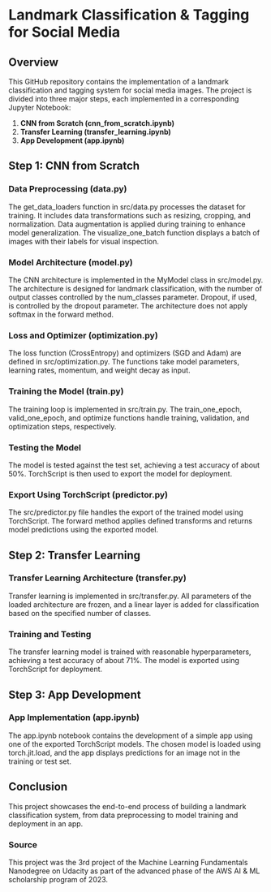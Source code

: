 # Landmark Classification & Tagging for Social Media
## Overview
This GitHub repository contains the implementation of a landmark classification and tagging system for social media images. The project is divided into three major steps, each implemented in a corresponding Jupyter Notebook:

1. **CNN from Scratch (cnn_from_scratch.ipynb)**
2. **Transfer Learning (transfer_learning.ipynb)**
3. **App Development (app.ipynb)**
   
## Step 1: CNN from Scratch
### Data Preprocessing (data.py)
The get_data_loaders function in src/data.py processes the dataset for training. It includes data transformations such as resizing, cropping, and normalization. Data augmentation is applied during training to enhance model generalization. The visualize_one_batch function displays a batch of images with their labels for visual inspection.

### Model Architecture (model.py)
The CNN architecture is implemented in the MyModel class in src/model.py. The architecture is designed for landmark classification, with the number of output classes controlled by the num_classes parameter. Dropout, if used, is controlled by the dropout parameter. The architecture does not apply softmax in the forward method.

### Loss and Optimizer (optimization.py)
The loss function (CrossEntropy) and optimizers (SGD and Adam) are defined in src/optimization.py. The functions take model parameters, learning rates, momentum, and weight decay as input.

### Training the Model (train.py)
The training loop is implemented in src/train.py. The train_one_epoch, valid_one_epoch, and optimize functions handle training, validation, and optimization steps, respectively.

### Testing the Model
The model is tested against the test set, achieving a test accuracy of about 50%. TorchScript is then used to export the model for deployment.

### Export Using TorchScript (predictor.py)
The src/predictor.py file handles the export of the trained model using TorchScript. The forward method applies defined transforms and returns model predictions using the exported model.

## Step 2: Transfer Learning
### Transfer Learning Architecture (transfer.py)
Transfer learning is implemented in src/transfer.py. All parameters of the loaded architecture are frozen, and a linear layer is added for classification based on the specified number of classes.

### Training and Testing
The transfer learning model is trained with reasonable hyperparameters, achieving a test accuracy of about 71%. The model is exported using TorchScript for deployment.

## Step 3: App Development
### App Implementation (app.ipynb)
The app.ipynb notebook contains the development of a simple app using one of the exported TorchScript models. The chosen model is loaded using torch.jit.load, and the app displays predictions for an image not in the training or test set.

## Conclusion
This project showcases the end-to-end process of building a landmark classification system, from data preprocessing to model training and deployment in an app.

### Source
This project was the 3rd project of the Machine Learning Fundamentals Nanodegree on Udacity as part of the advanced phase of the AWS AI & ML scholarship program of 2023.
